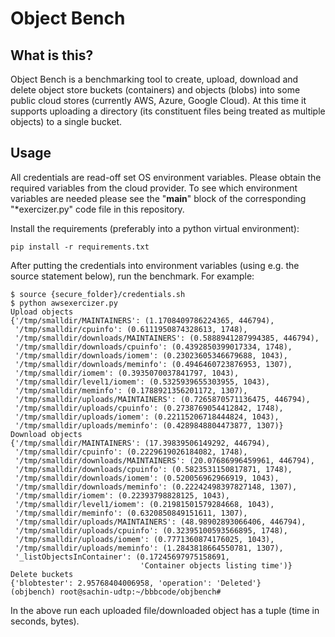 # Object Bench

## What is this?

Object Bench is a benchmarking tool to create, upload, download and delete object store buckets (containers) and objects (blobs) into some public cloud stores (currently AWS, Azure, Google Cloud). At this time it supports uploading a directory (its constituent files being treated as multiple objects) to a single bucket.

## Usage

All credentials are read-off set OS environment variables. Please obtain the required variables from the cloud provider. To see which environment variables are needed please see the "__main__" block of the corresponding "*exercizer.py" code file in this repository.

Install the requirements (preferably into a python virtual environment):
```
pip install -r requirements.txt
```
After putting the credentials into environment variables (using e.g. the source statement below), run the benchmark. For example:

```
$ source {secure_folder}/credentials.sh
$ python awsexercizer.py
Upload objects
{'/tmp/smalldir/MAINTAINERS': (1.1708409786224365, 446794),
 '/tmp/smalldir/cpuinfo': (0.6111950874328613, 1748),
 '/tmp/smalldir/downloads/MAINTAINERS': (0.5888941287994385, 446794),
 '/tmp/smalldir/downloads/cpuinfo': (0.4392850399017334, 1748),
 '/tmp/smalldir/downloads/iomem': (0.23023605346679688, 1043),
 '/tmp/smalldir/downloads/meminfo': (0.4946460723876953, 1307),
 '/tmp/smalldir/iomem': (0.3935070037841797, 1043),
 '/tmp/smalldir/level1/iomem': (0.5325939655303955, 1043),
 '/tmp/smalldir/meminfo': (0.1788921356201172, 1307),
 '/tmp/smalldir/uploads/MAINTAINERS': (0.7265870571136475, 446794),
 '/tmp/smalldir/uploads/cpuinfo': (0.2738769054412842, 1748),
 '/tmp/smalldir/uploads/iomem': (0.22115206718444824, 1043),
 '/tmp/smalldir/uploads/meminfo': (0.4289848804473877, 1307)}
Download objects
{'/tmp/smalldir/MAINTAINERS': (17.39839506149292, 446794),
 '/tmp/smalldir/cpuinfo': (0.2229619026184082, 1748),
 '/tmp/smalldir/downloads/MAINTAINERS': (20.07686996459961, 446794),
 '/tmp/smalldir/downloads/cpuinfo': (0.5823531150817871, 1748),
 '/tmp/smalldir/downloads/iomem': (0.520056962966919, 1043),
 '/tmp/smalldir/downloads/meminfo': (0.22242498397827148, 1307),
 '/tmp/smalldir/iomem': (0.22393798828125, 1043),
 '/tmp/smalldir/level1/iomem': (0.21981501579284668, 1043),
 '/tmp/smalldir/meminfo': (0.6320850849151611, 1307),
 '/tmp/smalldir/uploads/MAINTAINERS': (48.98902893066406, 446794),
 '/tmp/smalldir/uploads/cpuinfo': (0.32395100593566895, 1748),
 '/tmp/smalldir/uploads/iomem': (0.7771360874176025, 1043),
 '/tmp/smalldir/uploads/meminfo': (1.2843818664550781, 1307),
 '_listObjectsInContainer': (0.17245697975158691,
                             'Container objects listing time')}
Delete buckets
{'blobtester': 2.95768404006958, 'operation': 'Deleted'}
(objbench) root@sachin-udtp:~/bbbcode/objbench#

```

In the above run each uploaded file/downloaded object has a tuple (time in seconds, bytes).